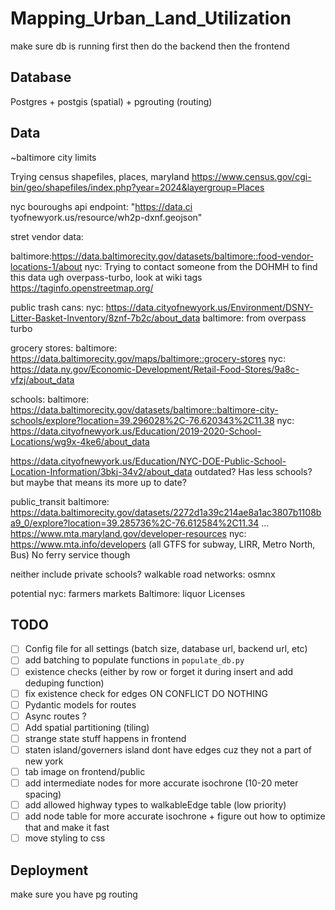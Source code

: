 # Mapping_Urban_Land_Utilization

make sure db is running first
then do the backend 
then the frontend

## Database 
Postgres + postgis (spatial) + pgrouting (routing)
## Data
~baltimore city limits 

Trying census shapefiles, places, maryland https://www.census.gov/cgi-bin/geo/shapefiles/index.php?year=2024&layergroup=Places 

nyc bouroughs api endpoint: "https://data.ci
tyofnewyork.us/resource/wh2p-dxnf.geojson"

stret vendor data:

baltimore:https://data.baltimorecity.gov/datasets/baltimore::food-vendor-locations-1/about
nyc: Trying to contact someone from the DOHMH to find this data ugh
overpass-turbo, look at wiki tags https://taginfo.openstreetmap.org/

public trash cans:
nyc: https://data.cityofnewyork.us/Environment/DSNY-Litter-Basket-Inventory/8znf-7b2c/about_data
baltimore: from overpass turbo 

grocery stores:
baltimore: https://data.baltimorecity.gov/maps/baltimore::grocery-stores 
nyc: https://data.ny.gov/Economic-Development/Retail-Food-Stores/9a8c-vfzj/about_data 

schools:
baltimore: https://data.baltimorecity.gov/datasets/baltimore::baltimore-city-schools/explore?location=39.296028%2C-76.620343%2C11.38 
nyc: https://data.cityofnewyork.us/Education/2019-2020-School-Locations/wg9x-4ke6/about_data 

https://data.cityofnewyork.us/Education/NYC-DOE-Public-School-Location-Information/3bkj-34v2/about_data outdated? Has less schools? but maybe that means its more up to date?

public_transit 
baltimore: https://data.baltimorecity.gov/datasets/2272d1a39c214ae8a1ac3807b1108ba9_0/explore?location=39.285736%2C-76.612584%2C11.34 ... https://www.mta.maryland.gov/developer-resources 
nyc: https://www.mta.info/developers (all GTFS for subway, LIRR, Metro North, Bus) No ferry service though

neither include private schools? 
walkable road networks:
osmnx 


potential
nyc: farmers markets
Baltimore: liquor Licenses


## TODO 
-[ ] Config file for all settings (batch size, database url, backend url, etc)
-[ ] add batching to populate functions in `populate_db.py`
-[ ] existence checks (either by row or forget it during insert and add deduping function)
-[ ] fix existence check for edges ON CONFLICT DO NOTHING 
-[ ] Pydantic models for routes 
-[ ] Async routes ?
-[ ] Add spatial partitioning (tiling)
-[ ] strange state stuff happens in frontend
-[ ] staten island/governers island dont have edges cuz they not a part of new york 
-[ ] tab image on frontend/public
-[ ] add intermediate nodes for more accurate isochrone (10-20 meter spacing)
-[ ] add allowed highway types to walkableEdge table (low priority)
-[ ] add node table for more accurate isochrone + figure out how to optimize that and make it fast
-[ ] move styling to css 

## Deployment 
make sure you have pg routing 



